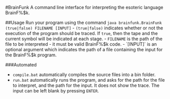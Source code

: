 #BrainFunk
A command line interface for interpreting the esoteric language BrainF%$k.

##Usage
Run your program using the command `java brainfunk.BrainFunk (true|false) FILENAME [INPUT]`
	- `(true|false)` indicates whether or not the execution of the program should be traced. If `true`, then the tape and the current symbol will be indicated at each stage.
	- `FILENAME` is the path of the file to be interpreted - it must be valid BrainF%$k code.
	- `[INPUT]` is an optional argument which indicates the path of a file containing the input for the BrainF%$k program.

###Automated
- `compile.bat` automatically compiles the source files into a bin folder.
- `run.bat` automatically runs the program, and asks for the path for the file to interpret, and the path for the input. It does not show the trace. The input can be left blank by pressing `ENTER`.